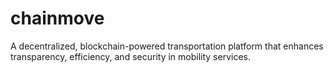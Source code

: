 # chainmove
A decentralized, blockchain-powered transportation platform that enhances transparency, efficiency, and security in mobility services.
